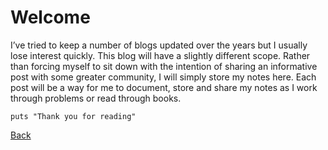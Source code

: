 # Welcome

I’ve tried to keep a number of blogs updated over the years but I usually lose interest quickly. This blog will have a slightly different scope. Rather than forcing myself to sit down with the intention of sharing an informative post with some greater community, I will simply store my notes here. Each post will be a way for me to document, store and share my notes as I work through problems or read through books.

```
puts "Thank you for reading"
```

[Back](./index.md)
